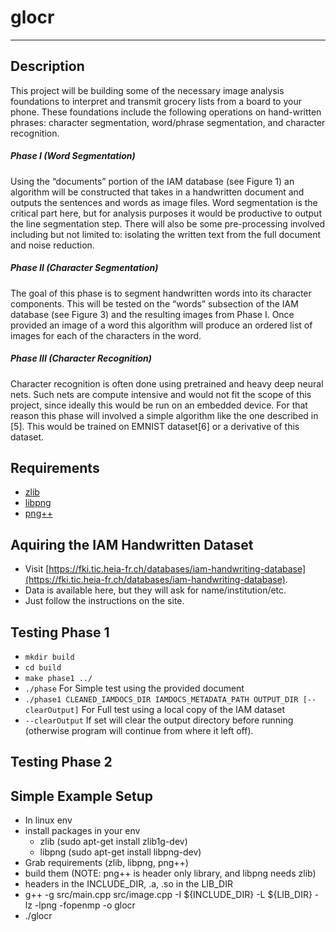 # glocr
______

## Description
This project will be building some of the necessary image analysis foundations to interpret and transmit grocery lists from a board to your phone. These foundations include the following operations on hand-written phrases: character segmentation, word/phrase segmentation, and character recognition.

##### Phase I (Word Segmentation)
Using the “documents” portion of the IAM database (see Figure 1) an algorithm will be constructed that takes in a handwritten document and outputs the sentences and words as image files. Word segmentation is the critical part here, but for analysis purposes it would be productive to output the line segmentation step. There will also be some pre-processing involved including but not limited to: isolating the written text from the full document and noise reduction.

##### Phase II (Character Segmentation)
The goal of this phase is to segment handwritten words into its character components. This will be tested on the “words” subsection of the IAM database (see Figure 3) and the resulting images from Phase I. Once provided an image of a word this algorithm will produce an ordered list of images for each of the characters in the word.

##### Phase III (Character Recognition)
Character recognition is often done using pretrained and heavy deep neural nets. Such nets are compute intensive and would not fit the scope of this project, since ideally this would be run on an embedded device. For that reason this phase will involved a simple algorithm like the one described in [5]. This would be trained on EMNIST dataset[6] or a derivative of this dataset.

## Requirements
 - [zlib](https://zlib.net/)
 - [libpng](http://www.libpng.org/pub/png/libpng.html)
 - [png++](https://www.nongnu.org/pngpp/)

## Aquiring the IAM Handwritten Dataset
 - Visit [https://fki.tic.heia-fr.ch/databases/iam-handwriting-database](https://fki.tic.heia-fr.ch/databases/iam-handwriting-database).
 - Data is available here, but they will ask for name/institution/etc.
 - Just follow the instructions on the site.

## Testing Phase 1
 - `mkdir build`
 - `cd build`
 - `make phase1 ../`
 - `./phase` For Simple test using the provided document
 - `./phase1 CLEANED_IAMDOCS_DIR IAMDOCS_METADATA_PATH OUTPUT_DIR [--clearOutput]` For Full test using a local copy of the IAM dataset
 - `--clearOutput` If set will clear the output directory before running (otherwise program will continue from where it left off).

## Testing Phase 2

## Simple Example Setup
 - In linux env
 - install packages in your env
    * zlib (sudo apt-get install zlib1g-dev)
    * libpng (sudo apt-get install libpng-dev)
 - Grab requirements (zlib, libpng, png++)
 - build them (NOTE: png++ is header only library, and libpng needs zlib)
 - headers in the INCLUDE_DIR, .a, .so in the LIB_DIR
 - g++ -g src/main.cpp src/image.cpp -I ${INCLUDE_DIR} -L ${LIB_DIR} -lz -lpng -fopenmp -o glocr
 - ./glocr
